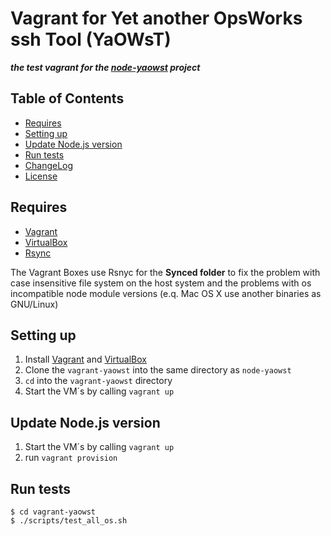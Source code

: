 # Vagrant for Yet another OpsWorks ssh Tool (YaOWsT)

**_the test vagrant for the [node-yaowst](https://github.com/w4andy/node-yaowst) project_**

## Table of Contents

  - [Requires](#requires)
  - [Setting up](#setting-up)
  - [Update Node.js version](#update-nodejs-version)
  - [Run tests](#run-tests)
  - [ChangeLog](./CHANGELOG.markdown)
  - [License](./LICENSE)

## Requires

  - [Vagrant](https://www.vagrantup.com/)
  - [VirtualBox](https://www.virtualbox.org/)
  - [Rsync](https://docs.vagrantup.com/v2/synced-folders/rsync.html)

The Vagrant Boxes use Rsnyc for the **Synced folder** to fix the problem with case insensitive file system on the host system and the problems with os incompatible node module versions (e.q. Mac OS X use another binaries as GNU/Linux)

## Setting up

1. Install [Vagrant](https://docs.vagrantup.com/v2/installation/) and [VirtualBox](https://www.virtualbox.org/wiki/Downloads)
2. Clone the `vagrant-yaowst` into the same directory as `node-yaowst`
3. `cd` into the `vagrant-yaowst` directory
4. Start the VM´s by calling `vagrant up`

## Update Node.js version

1. Start the VM´s by calling `vagrant up`
2. run `vagrant provision`

## Run tests

```
$ cd vagrant-yaowst
$ ./scripts/test_all_os.sh
```
